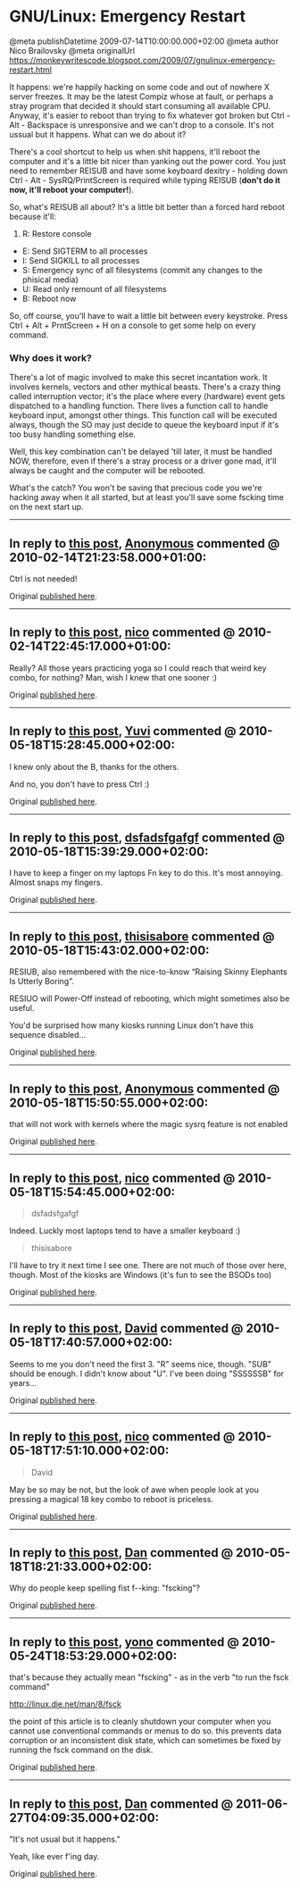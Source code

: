 # GNU/Linux: Emergency Restart

@meta publishDatetime 2009-07-14T10:00:00.000+02:00
@meta author Nico Brailovsky
@meta originalUrl https://monkeywritescode.blogspot.com/2009/07/gnulinux-emergency-restart.html

It happens: we're happily hacking on some code and out of nowhere X server freezes. It may be the latest Compiz whose at fault, or perhaps a stray program that decided it should start consuming all available CPU. Anyway, it's easier to reboot than trying to fix whatever got broken but Ctrl - Alt - Backspace is unresponsive and we can't drop to a console. It's not ussual but it happens. What can we do about it?

There's a cool shortcut to help us when shit happens, it'll reboot the computer and it's a little bit nicer than yanking out the power cord. You just need to remember REISUB and have some keyboard dexitry - holding down Ctrl - Alt - SysRQ/PrintScreen is required while typing REISUB (**don't do it now, it'll reboot your computer!**).

So, what's REISUB all about? It's a little bit better than a forced hard reboot because it'll:

1. R: Restore console
 - E: Send SIGTERM to all processes
 - I: Send SIGKILL to all processes
 - S: Emergency sync of all filesystems (commit any changes to the phisical media)
 - U: Read only remount of all filesystems
 - B: Reboot now

So, off course, you'll have to wait a little bit between every keystroke. Press Ctrl + Alt + PrntScreen + H on a console to get some help on every command.

### Why does it work?

There's a lot of magic involved to make this secret incantation work. It involves kernels, vectors and other mythical beasts. There's a crazy thing called interruption vector; it's the place where every (hardware) event gets dispatched to a handling function. There lives a function call to handle keyboard input, amongst other things. This function call will be executed always, though the SO may just decide to queue the keyboard input if it's too busy handling something else.

Well, this key combination can't be delayed 'till later, it must be handled NOW, therefore, even if there's a stray process or a driver gone mad, it'll always be caught and the computer will be rebooted.

What's the catch? You won't be saving that precious code you we're hacking away when it all started, but at least you'll save some fscking time on the next start up.


---
## In reply to [this post](), [Anonymous]() commented @ 2010-02-14T21:23:58.000+01:00:

Ctrl is not needed!

Original [published here](md_blog/2009/0714_GNULinuxEmergencyRestart.md).

---
## In reply to [this post](), [nico](md_blog/youfoundadeadlink.md) commented @ 2010-02-14T22:45:17.000+01:00:

Really? All those years practicing yoga so I could reach that weird key combo, for nothing? Man, wish I knew that one sooner :)

Original [published here](md_blog/2009/0714_GNULinuxEmergencyRestart.md).

---
## In reply to [this post](), [Yuvi](md_blog/youfoundadeadlink.md) commented @ 2010-05-18T15:28:45.000+02:00:

I knew only about the B, thanks for the others.

And no, you don't have to press Ctrl :)

Original [published here](md_blog/2009/0714_GNULinuxEmergencyRestart.md).

---
## In reply to [this post](), [dsfadsfgafgf](md_blog/youfoundadeadlink.md) commented @ 2010-05-18T15:39:29.000+02:00:

I have to keep a finger on my laptops Fn key to do this. It's most annoying. Almost snaps my fingers.

Original [published here](md_blog/2009/0714_GNULinuxEmergencyRestart.md).

---
## In reply to [this post](), [thisisabore](md_blog/youfoundadeadlink.md) commented @ 2010-05-18T15:43:02.000+02:00:

RESIUB, also remembered with the nice-to-know “Raising Skinny Elephants Is Utterly Boring”.

RESIUO will Power-Off instead of rebooting, which might sometimes also be useful.

You'd be surprised how many kiosks running Linux don't have this sequence disabled…

Original [published here](md_blog/2009/0714_GNULinuxEmergencyRestart.md).

---
## In reply to [this post](), [Anonymous]() commented @ 2010-05-18T15:50:55.000+02:00:

that will not work with kernels where the magic sysrq feature is not enabled

Original [published here](md_blog/2009/0714_GNULinuxEmergencyRestart.md).

---
## In reply to [this post](), [nico](md_blog/youfoundadeadlink.md) commented @ 2010-05-18T15:54:45.000+02:00:

> dsfadsfgafgf

Indeed. Luckly most laptops tend to have a smaller keyboard :)

> thisisabore

I'll have to try it next time I see one. There are not much of those over here, though. Most of the kiosks are Windows (it's fun to see the BSODs too)

Original [published here](md_blog/2009/0714_GNULinuxEmergencyRestart.md).

---
## In reply to [this post](), [David]() commented @ 2010-05-18T17:40:57.000+02:00:

Seems to me you don't need the first 3. "R" seems nice, though.
"SUB" should be enough. I didn't know about "U". I've been doing "SSSSSSB" for years...

Original [published here](md_blog/2009/0714_GNULinuxEmergencyRestart.md).

---
## In reply to [this post](), [nico](md_blog/youfoundadeadlink.md) commented @ 2010-05-18T17:51:10.000+02:00:

> David

May be so may be not, but the look of awe when people look at you pressing a magical 18 key combo to reboot is priceless.

Original [published here](md_blog/2009/0714_GNULinuxEmergencyRestart.md).

---
## In reply to [this post](), [Dan]() commented @ 2010-05-18T18:21:33.000+02:00:

Why do people keep spelling fist f--king: "fscking"?

Original [published here](md_blog/2009/0714_GNULinuxEmergencyRestart.md).

---
## In reply to [this post](), [yono]() commented @ 2010-05-24T18:53:29.000+02:00:

that's because they actually mean "fscking" - as in the verb "to run the fsck command"

http://linux.die.net/man/8/fsck

the point of this article is to cleanly shutdown your computer when you cannot use conventional commands or menus to do so. this prevents data corruption or an inconsistent disk state, which can sometimes be fixed by running the fsck command on the disk.

Original [published here](md_blog/2009/0714_GNULinuxEmergencyRestart.md).

---
## In reply to [this post](), [Dan]() commented @ 2011-06-27T04:09:35.000+02:00:

"It's not usual but it happens."

Yeah, like ever f'ing day.

Original [published here](md_blog/2009/0714_GNULinuxEmergencyRestart.md).
